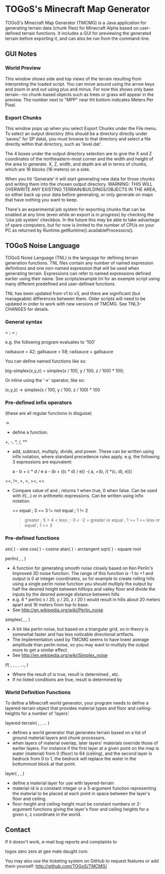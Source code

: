 # TOGoS's Minecraft Map Generator

TOGoS's Minecraft Map Generator (TMCMG) is a Java application for
generating terrain data (chunk files) for Minecraft Alpha based on
user-defined terrain functions.  It includes a GUI for previewing
the generated terrain before exporting it, and can also be run from
the command-line.



## GUI Notes
### World Preview

This window shows side and top views of the terrain resulting from
interpreting the loaded script.  You can move around using the arrow
keys and zoom in and out using plus and minus.  For now this shows
only base terrain--no chunk-based objects such as trees or grass will
appear in the preview.  The number next to "MPP" near tht bottom
indicates Meters Per Pixel.

### Export Chunks

This window pops up when you select Export Chunks under the File menu.
To select an output directory (this should be a directory directly
under 'saves/' for SP data), you must browse to that directory and
select a file directly within that directory, such as 'level.dat'.

The 4 boxes under the output directory selection are to give the
X and Z coordinates of the northeastern-most corner and the width and
height of the area to generate.  X, Z, width, and depth are all in terms
of chunks, which are 16 blocks (16 meters) on a side.

When you hit 'Generate' it will start generating new data for
those chunks and writing them into the chosen output directory.
WARNING: THIS WILL OVERWRITE ANY EXISTING TERRAIN/BUILDINGS/OBJECTS
IN THE AREA, so either back up your data before generating, or only generate
on maps that have nothing you want to keep.

There's an experimental job system for exporting chunks that can be
enabled at any time (even while an export is in progress) by checking
the 'Use job system' checkbox.  In the future this may be able to take
advantage of spare computers, but for now is limited to the number of
CPUs on your PC as returned by Runtime.getRuntime().availableProcessors().

## TOGoS Noise Language

TOGoS Noise Language (TNL) is the language for defining terrain
generation functions.  TNL files contain any number of named expression
definitions and one non-named expression that will be used when generating
terrain.  Expressions can refer to named expressions defined earlier using
their name.  See scripts/example.tnl for an example script using many
different predefined and user-defined functions.

TNL has been updated from v1 to v3, and there are significant (but
manageable) differences between them.  Older scripts will need to
be updated in order to work with new versions of TMCMG.
See TNL3-CHANGES for details.

### General syntax

  <word1> = <definition1>;
  <word2> = <definition2>;
  <expression>

e.g.  the following program evaluates to '100'

  radsauce = 42;
  gallsauce = 58;
  radsauce + gallsauce

You can define named functions like so:

  big-simplex(x,y,z) = simplex(x / 100, y / 100, z / 100) * 100; 
  
Or inline using the '->' operator, like so:

  (x,y,z) -> simplex(x / 100, y / 100, z / 100) * 100

### Pre-defined infix operators

(these are all regular functions in disguise) 

->
  - define a function.

+, -, *, /, **
  - add, subtract, multiply, divide, and power.
    These can be written using infix notation, where
    standard precedence rules apply.  e.g.  the following 3
    expressions are equivalent:
    
      a - b + c * d / e
      a - (b + ((c * d) / e)) 
      -( a, +(b, /( *(c, d), e)))

==, !=, >, <, >=, <=
  - Compare value of <expr1> and <expr2>; returns 1 when true,
    0 when false.  Can be used with if(...) or in arithmetic
    expressions.  Can be written using infix notation.
    
      == equal            ;  3 == 3
      != not equal        ;  1 != 2
      >  greater          ;  5 >  4
      <  less             ; -3 < -2
      >= greater or equal ;  1 >= 1
      <= less or equal    ;  1 <= 3

### Pre-defined functions

sin( <expr> ) - sine
cos( <expr> ) - cosine
atan( <expr> ) - arctangent
sqrt( <expr> ) - square root

perlin( <x>, <y>, <z> )
  - A function for generating smooth noise closely based on Ken Perlin's
    Improved 3D noise function.  The range of this function is -1 to +1
    and output is 0 at integer coordinates, so for example to create
    rolling hills using a single perlin noise function you should multiply
    the output by half the desired height between hilltops and valley floor
    and divide the inputs by the desired average distance between hills
  - e.g. 8 * perlin( x / 20, y / 20, z / 20 )
    would result in hills about 20 meters apart and 16 meters from top to
    base.
  - See http://en.wikipedia.org/wiki/Perlin_noise

simplex( <x>, <y>, <z> )
  - A bit like perlin noise, but based on a triangular grid, so in
    theory is somewhat faster and has less noticable directional artifacts.
  - The implementation used by TMCMG seems to have lower average amplitude
    than perlin noise, so you may want to multiply the output more to get
    a similar effect.
  - See http://en.wikipedia.org/wiki/Simplex_noise

if( <cond1>, <res1>, <cond2>, <res2>, ..., <default> )
  - Where the result of <cond1> is true, result is determined <res1>, etc.
  - If no listed conditions are true, result is determined by <default>

### World Definition Functions

To define a Minecraft world generator, your program needs to define
a layered-terrain object that provides material types and floor and
ceiling-heights for a number of 'layers'. 

layered-terrain( <layer1>, <layer2>, ... )
  - defines a world generator that generates terrain based on a list
    of ground material layers and chunk processors.
  - when layers of material overlap, later layers' materials override
    those of earlier layers.  For instance if the first layer at a given
    point on the map is water (material) from 0 (floor) to 64 (ceiling),
    and the second layer is bedrock from 0 to 1, the bedrock will
    replace the water in the bottommost block at that point.

layer( <material-id>, <floor-height-function>, <ceiling-height-function> )
  - define a material layer for use with layered-terrain
  - material-id is a constant integer or a 3-argument function
    representing the material to be placed at each point in space
    between the layer's floor and ceiling.
  - floor-height and ceiling-height must be constant numbers or
    2-argument functions giving the layer's floor and ceiling heights
    for a given x, z coordinate in the world.

## Contact

If it doesn't work, e-mail bug reports and complaints to

  togos zero zero at gee male daught com.

You may also use the ticketing system on GitHub to request
features or add them yourself: http://github.com/TOGoS/TMCMG/
